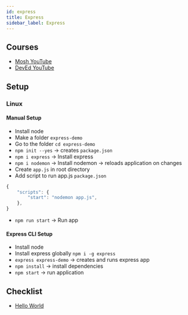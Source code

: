 ```yaml
---
id: express
title: Express
sidebar_label: Express
---
```


## Courses

- [Mosh YouTube](https://www.youtube.com/watch?v=pKd0Rpw7O48)
- [DevEd YouTube](https://www.youtube.com/watch?v=vjf774RKrLc)

## Setup

### Linux

#### Manual Setup

- Install node
- Make a folder ```express-demo```
- Go to the folder ```cd express-demo```
- ```npm init --yes``` &rarr; creates ```package.json```
- ```npm i express``` &rarr; Install express
- ```npm i nodemon``` &rarr; Install nodemon &rarr; reloads application on changes
- Create ```app.js``` in root directory
- Add script to run app.js ```package.json```

```js title="package.json"
{
    "scripts": {
        "start": "nodemon app.js",
    },
}
```

- ```npm run start``` &rarr; Run app

#### Express CLI Setup

- Install node
- Install express globally ```npm i -g express```
- ```express express-demo``` &rarr; creates and runs express app
- ```npm install``` &rarr; install dependencies
- ```npm start``` &rarr; run application

## Checklist

- [Hello World](express-hello-world)

